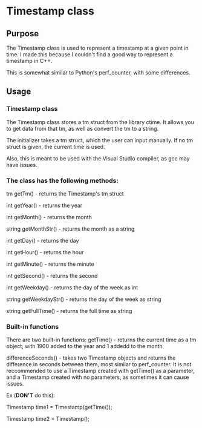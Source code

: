 # Timestamp class
## Purpose
The Timestamp class is used to represent a timestamp at a given point in time. I made this because I couldn't find a good way to represent a timestamp in C++.

This is somewhat similar to Python's perf_counter, with some differences.
## Usage
### Timestamp class
The Timestamp class stores a tm struct from the library ctime. It allows you to get data from that tm, as well as convert the tm to a string.

The initializer takes a tm struct, which the user can input manually. If no tm struct is given, the current time is used.

Also, this is meant to be used with the Visual Studio compiler, as gcc may have issues.

### The class has the following methods:
tm getTm() - returns the Timestamp's tm struct

int getYear() - returns the year

int getMonth() - returns the month

string getMonthStr() - returns the month as a string

int getDay() - returns the day

int getHour() - returns the hour

int getMinute() - returns the minute

int getSecond() - returns the second

int getWeekday() - returns the day of the week as int

string getWeekdayStr() - returns the day of the week as string

string getFullTime() - returns the full time as string

### Built-in functions
There are two built-in functions:
getTime() - returns the current time as a tm object, with 1900 added to the year and 1 addedd to the month

differenceSeconds() - takes two Timestamp objects and returns the difference in seconds between them, most similar to perf_counter. It is not reccommended to use a Timestamp created with getTime() as a parameter, and a Timestamp created with no parameters, as sometimes it can cause issues.

Ex (**DON'T** do this):

Timestamp time1 = Timestamp(getTime());

Timestamp time2 = Timestamp();